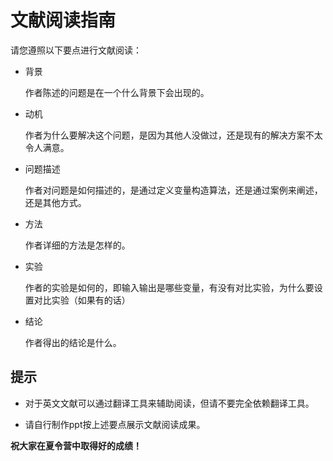 # 文献阅读指南

请您遵照以下要点进行文献阅读：

- 背景

    作者陈述的问题是在一个什么背景下会出现的。

- 动机

    作者为什么要解决这个问题，是因为其他人没做过，还是现有的解决方案不太令人满意。

- 问题描述

    作者对问题是如何描述的，是通过定义变量构造算法，还是通过案例来阐述，还是其他方式。

- 方法

    作者详细的方法是怎样的。

- 实验

    作者的实验是如何的，即输入输出是哪些变量，有没有对比实验，为什么要设置对比实验（如果有的话）

- 结论

    作者得出的结论是什么。

## 提示

- 对于英文文献可以通过翻译工具来辅助阅读，但请不要完全依赖翻译工具。

- 请自行制作ppt按上述要点展示文献阅读成果。

**祝大家在夏令营中取得好的成绩！**
